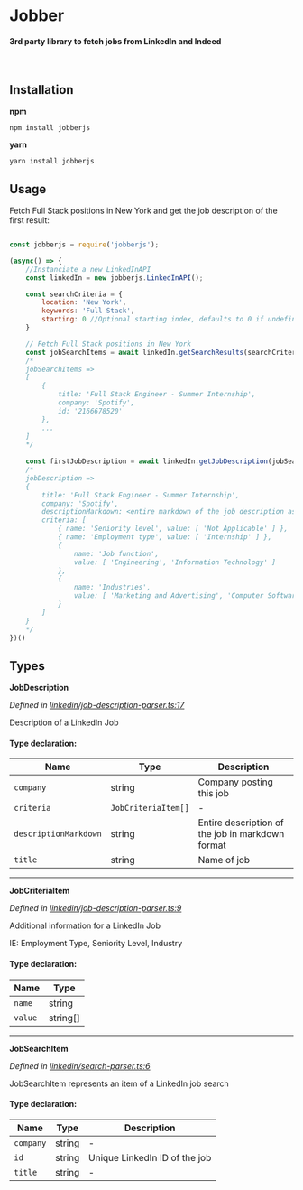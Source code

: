 # Jobber
#### 3rd party library to fetch jobs from LinkedIn and Indeed
<br/>

## Installation

**npm**

`npm install jobberjs`

**yarn**

`yarn install jobberjs`

## Usage
Fetch Full Stack positions in New York and get the job description of the first result:
```javascript

const jobberjs = require('jobberjs');

(async() => {
    //Instanciate a new LinkedInAPI
    const linkedIn = new jobberjs.LinkedInAPI();

    const searchCriteria = {
        location: 'New York',
        keywords: 'Full Stack',
        starting: 0 //Optional starting index, defaults to 0 if undefined
    }

    // Fetch Full Stack positions in New York
    const jobSearchItems = await linkedIn.getSearchResults(searchCriteria);
    /*
    jobSearchItems =>
    [
        {
            title: 'Full Stack Engineer - Summer Internship',
            company: 'Spotify',
            id: '2166678520'
        },
        ...
    ]
    */
    
    const firstJobDescription = await linkedIn.getJobDescription(jobSearchItems[0]);
    /*
    jobDescription =>
    {
        title: 'Full Stack Engineer - Summer Internship',
        company: 'Spotify',
        descriptionMarkdown: <entire markdown of the job description as a string>,
        criteria: [
            { name: 'Seniority level', value: [ 'Not Applicable' ] },
            { name: 'Employment type', value: [ 'Internship' ] },
            {
                name: 'Job function',
                value: [ 'Engineering', 'Information Technology' ]
            },
            {
                name: 'Industries',
                value: [ 'Marketing and Advertising', 'Computer Software', 'Internet' ]
            }
        ]
    }
    */
})()
```

## Types

**JobDescription**

*Defined in [linkedin/job-description-parser.ts:17](https://github.com/ashindlecker/jobber/tree/master/src/linkedin/job-description-parser.ts#L17)*

Description of a LinkedIn Job

#### Type declaration:

Name | Type | Description |
------ | ------ | ------ |
`company` | string | Company posting this job |
`criteria` | `JobCriteriaItem[]` | - |
`descriptionMarkdown` | string | Entire description of the job in markdown format |
`title` | string | Name of job |

---
**JobCriteriaItem**

*Defined in [linkedin/job-description-parser.ts:9](https://github.com/ashindlecker/jobber/tree/master/src/linkedin/job-description-parser.ts#L9)*

Additional information for a LinkedIn Job

IE: Employment Type, Seniority Level, Industry

#### Type declaration:

Name | Type |
------ | ------ |
`name` | string |
`value` | string[] |

---
**JobSearchItem**

*Defined in [linkedin/search-parser.ts:6](https://github.com/ashindlecker/jobber/tree/master/src/linkedin/search-parser.ts#L6)*

JobSearchItem represents an item of a LinkedIn job search

#### Type declaration:

Name | Type | Description |
------ | ------ | ------ |
`company` | string | - |
`id` | string | Unique LinkedIn ID of the job |
`title` | string | - |
